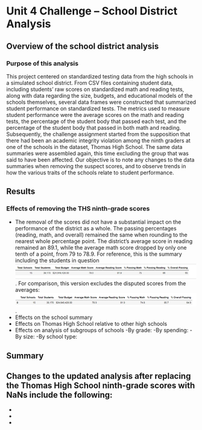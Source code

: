 # Unit 4 Challenge – School District Analysis
## Overview of the school district analysis
### Purpose of this analysis
This project centered on standardized testing data from the high schools in a simulated school district. From CSV files containing student data, including students’ raw scores on standardized math and reading tests, along with data regarding the size, budgets, and educational models of the schools themselves, several data frames were constructed that summarized student performance on standardized tests. The metrics used to measure student performance were the average scores on the math and reading tests, the percentage of the student body that passed each test, and the percentage of the student body that passed in both math and reading. 
Subsequently, the challenge assignment started from the supposition that there had been an academic integrity violation among the ninth graders at one of the schools in the dataset, Thomas High School. The same data summaries were assembled again, this time excluding the group that was said to have been affected. Our objective is to note any changes to the data summaries when removing the suspect scores, and to observe trends in how the various traits of the schools relate to student performance.
## Results
### Effects of removing the THS ninth-grade scores
- The removal of the scores did not have a substantial impact on the performance of the district as a whole. The passing percentages (reading, math, and overall) remained the same when rounding to the nearest whole percentage point. The district’s average score in reading remained an 89.1, while the average math score dropped by only one tenth of a point, from 79 to 78.9. For reference, this is the summary including the students in question ![District summary with all students](Resources/Original_district_summary.png). For comparison, this version excludes the disputed scores from the averages: ![District summary excluding THS 9th graders](Resources/New_district_summary.png).
- Effects on the school summary
- Effects on Thomas High School relative to other high schools
- Effects on analysis of subgroups of schools
-By grade:
-By spending:
-By size:
-By school type: 

## Summary
Changes to the updated analysis after replacing the Thomas High School ninth-grade scores with NaNs include the following:
-
-
-
-
